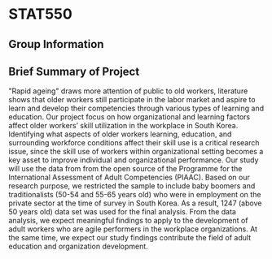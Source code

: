 # STAT550
## Group Information


## Brief Summary of Project
"Rapid ageing" draws more attention of public to old workers, literature shows that older workers still participate in the labor market and aspire to learn and develop their competencies through various types of learning and education. Our project focus on how organizational and learning factors affect older workers’ skill utilization in the workplace in South Korea. Identifying what aspects of older workers learning, education, and surrounding workforce conditions affect their skill use is a critical research issue, since the skill use of workers within organizational setting becomes a key asset to improve individual and organizational performance. Our study will use the data from from the open source of the Programme for the International Assessment of Adult Competencies (PIAAC). Based on our research purpose, we restricted the sample to include baby boomers and traditionalists (50-54 and 55-65 years old) who were in employment on the private sector at the time of survey in South Korea. As a result, 1247 (above 50 years old) data set was used for the final analysis. From the data analysis, we expect meaningful findings to apply to the development of adult workers who are agile performers in the workplace organizations. At the same time, we expect our study findings contribute the field of adult education and organization development. 
